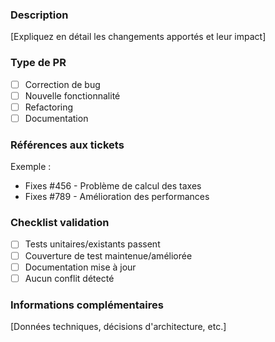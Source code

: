 ### Description
[Expliquez en détail les changements apportés et leur impact]

### Type de PR 
- [ ] Correction de bug 
- [ ] Nouvelle fonctionnalité
- [ ] Refactoring
- [ ] Documentation

### Références aux tickets
<!-- Utiliser la syntaxe 'Fixes #123' pour lier les tickets -->
Exemple :
- Fixes #456 - Problème de calcul des taxes
- Fixes #789 - Amélioration des performances

### Checklist validation
- [ ] Tests unitaires/existants passent
- [ ] Couverture de test maintenue/améliorée
- [ ] Documentation mise à jour
- [ ] Aucun conflit détecté

### Informations complémentaires
[Données techniques, décisions d'architecture, etc.]
